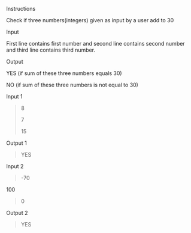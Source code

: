 Instructions

Check if three numbers(integers) given as input by a user add to 30

Input

First line contains first number and second line contains second number and third line contains third number.

Output

YES (if sum of these three numbers equals 30)

NO (if sum of these three numbers is not equal to 30)

Input 1

>8
>
>7
>
>15

Output 1

>YES

Input 2

>-70
>
100
>
>0

Output 2

>YES
